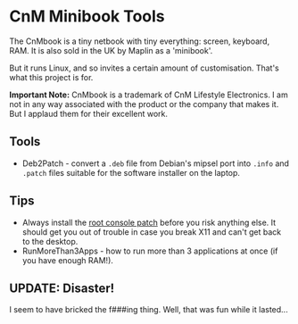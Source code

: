 # CnM Minibook Tools #

The CnMbook is a tiny netbook with tiny everything: screen, keyboard, RAM.  It is also sold in the UK by Maplin as a 'minibook'.

But it runs Linux, and so invites a certain amount of customisation.  That's what this project is for.

**Important Note:** CnMbook is a trademark of CnM Lifestyle Electronics.  I am not in any way associated with the product or the company that makes it.  But I applaud them for their excellent work.

## Tools ##

  * Deb2Patch - convert a `.deb` file from Debian's mipsel port into `.info` and `.patch` files suitable for the software installer on the laptop.

## Tips ##

  * Always install the [root console patch](http://www.littlelinuxlaptop.com/software/Getroot.htm) before you risk anything else. It should get you out of trouble in case you break X11 and can't get back to the desktop.
  * RunMoreThan3Apps - how to run more than 3 applications at once (if you have enough RAM!).

## UPDATE: Disaster! ##

I seem to have bricked the f###ing thing.  Well, that was fun while it lasted...